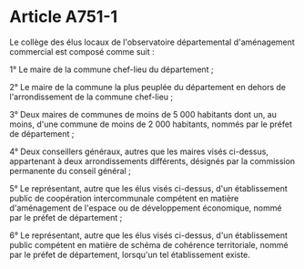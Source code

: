 # Article A751-1

Le collège des élus locaux de l'observatoire départemental d'aménagement commercial est composé comme suit :

1° Le maire de la commune chef-lieu du département ;

2° Le maire de la commune la plus peuplée du département en dehors de l'arrondissement de la commune chef-lieu ;

3° Deux maires de communes de moins de 5 000 habitants dont un, au moins, d'une commune de moins de 2 000 habitants, nommés par le préfet de département ;

4° Deux conseillers généraux, autres que les maires visés ci-dessus, appartenant à deux arrondissements différents, désignés par la commission permanente du conseil général ;

5° Le représentant, autre que les élus visés ci-dessus, d'un établissement public de coopération intercommunale compétent en matière d'aménagement de l'espace ou de développement économique, nommé par le préfet de département ;

6° Le représentant, autre que les élus visés ci-dessus, d'un établissement public compétent en matière de schéma de cohérence territoriale, nommé par le préfet de département, lorsqu'un tel établissement existe.
